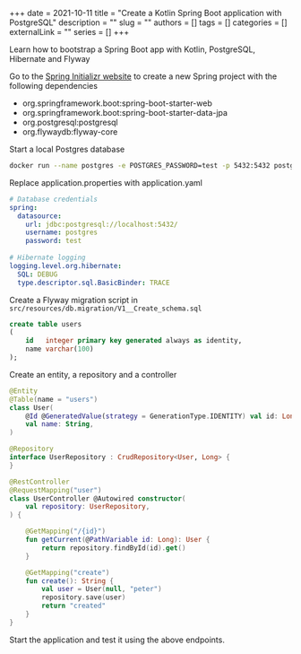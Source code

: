 +++ 
date = 2021-10-11
title = "Create a Kotlin Spring Boot application with PostgreSQL"
description = ""
slug = ""
authors = []
tags = []
categories = []
externalLink = ""
series = []
+++

Learn how to bootstrap a Spring Boot app with Kotlin, PostgreSQL, Hibernate and Flyway

Go to the [Spring Initializr website](https://start.spring.io/#!type=maven-project&language=kotlin&dependencies=web,data-jpa,flyway,postgresql) to create a new Spring project with the following dependencies
* org.springframework.boot:spring-boot-starter-web
* org.springframework.boot:spring-boot-starter-data-jpa
* org.postgresql:postgresql
* org.flywaydb:flyway-core

Start a local Postgres database
```bash
docker run --name postgres -e POSTGRES_PASSWORD=test -p 5432:5432 postgres
```

Replace application.properties with application.yaml
```yaml
# Database credentials
spring:
  datasource:
    url: jdbc:postgresql://localhost:5432/
    username: postgres
    password: test
  
# Hibernate logging
logging.level.org.hibernate:
  SQL: DEBUG
  type.descriptor.sql.BasicBinder: TRACE
```

Create a Flyway migration script in `src/resources/db.migration/V1__Create_schema.sql`
```SQL
create table users
(
    id   integer primary key generated always as identity,
    name varchar(100)
);
```

Create an entity, a repository and a controller
```kotlin
@Entity
@Table(name = "users")
class User(
    @Id @GeneratedValue(strategy = GenerationType.IDENTITY) val id: Long? = null,
    val name: String,
)

@Repository
interface UserRepository : CrudRepository<User, Long> {
}

@RestController
@RequestMapping("user")
class UserController @Autowired constructor(
    val repository: UserRepository,
) {

    @GetMapping("/{id}")
    fun getCurrent(@PathVariable id: Long): User {
        return repository.findById(id).get()
    }

    @GetMapping("create")
    fun create(): String {
        val user = User(null, "peter")
        repository.save(user)
        return "created"
    }
}
```

Start the application and test it using the above endpoints.
